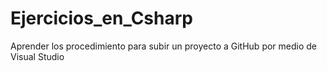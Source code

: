 # Ejercicios_en_Csharp
Aprender los procedimiento para subir un proyecto a GitHub por medio de Visual Studio
